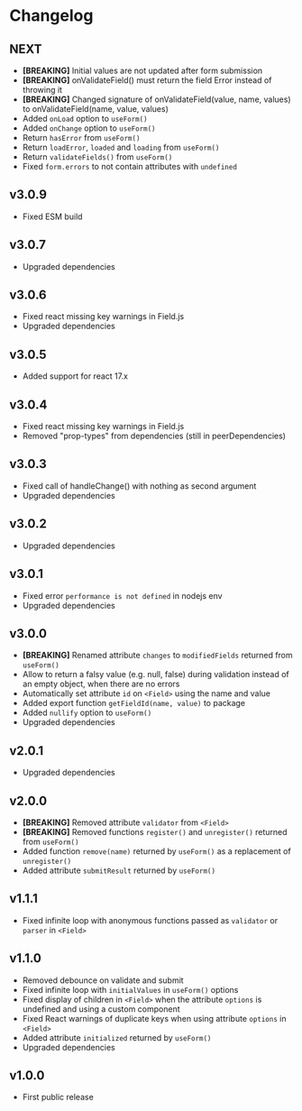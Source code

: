 # Changelog

## NEXT

- **[BREAKING]** Initial values are not updated after form submission
- **[BREAKING]** onValidateField() must return the field Error instead of throwing it
- **[BREAKING]** Changed signature of onValidateField(value, name, values) to onValidateField(name, value, values)
- Added `onLoad` option to `useForm()`
- Added `onChange` option to `useForm()`
- Return `hasError` from `useForm()`
- Return `loadError`, `loaded` and `loading` from `useForm()`
- Return `validateFields()` from `useForm()`
- Fixed `form.errors` to not contain attributes with `undefined`

## v3.0.9

- Fixed ESM build

## v3.0.7

- Upgraded dependencies

## v3.0.6

- Fixed react missing key warnings in Field.js
- Upgraded dependencies

## v3.0.5

- Added support for react 17.x

## v3.0.4

- Fixed react missing key warnings in Field.js
- Removed "prop-types" from dependencies (still in peerDependencies)

## v3.0.3

- Fixed call of handleChange() with nothing as second argument
- Upgraded dependencies

## v3.0.2

- Upgraded dependencies

## v3.0.1

- Fixed error `performance is not defined` in nodejs env
- Upgraded dependencies

## v3.0.0

- **[BREAKING]** Renamed attribute `changes` to `modifiedFields` returned from `useForm()`
- Allow to return a falsy value (e.g. null, false) during validation instead of an empty object,
  when there are no errors
- Automatically set attribute `id` on `<Field>` using the name and value
- Added export function `getFieldId(name, value)` to package
- Added `nullify` option to `useForm()`
- Upgraded dependencies

## v2.0.1

- Upgraded dependencies

## v2.0.0

- **[BREAKING]** Removed attribute `validator` from `<Field>`
- **[BREAKING]** Removed functions `register()` and `unregister()` returned from `useForm()`
- Added function `remove(name)` returned by `useForm()` as a replacement of  `unregister()`
- Added attribute `submitResult` returned by `useForm()`

## v1.1.1

- Fixed infinite loop with anonymous functions passed as `validator` or `parser` in `<Field>`

## v1.1.0

- Removed debounce on validate and submit
- Fixed infinite loop with `initialValues` in `useForm()` options
- Fixed display of children in `<Field>` when the attribute `options` is undefined and using a
  custom component
- Fixed React warnings of duplicate keys when using attribute `options` in `<Field>`
- Added attribute `initialized` returned by `useForm()`
- Upgraded dependencies

## v1.0.0

- First public release
